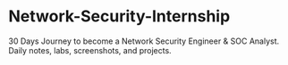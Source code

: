 # Network-Security-Internship
30 Days Journey to become a Network Security Engineer &amp; SOC Analyst. Daily notes, labs, screenshots, and projects.

